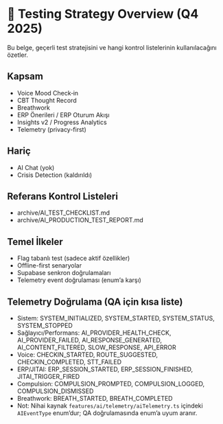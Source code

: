 # 🧪 Testing Strategy Overview (Q4 2025)

Bu belge, geçerli test stratejisini ve hangi kontrol listelerinin kullanılacağını özetler.

## Kapsam
- Voice Mood Check‑in
- CBT Thought Record
- Breathwork
- ERP Önerileri / ERP Oturum Akışı
- Insights v2 / Progress Analytics
- Telemetry (privacy-first)

## Hariç
- AI Chat (yok)
- Crisis Detection (kaldırıldı)

## Referans Kontrol Listeleri
- archive/AI_TEST_CHECKLIST.md
- archive/AI_PRODUCTION_TEST_REPORT.md

## Temel İlkeler
- Flag tabanlı test (sadece aktif özellikler)
- Offline-first senaryolar
- Supabase senkron doğrulamaları
- Telemetry event doğrulaması (enum’a karşı)

## Telemetry Doğrulama (QA için kısa liste)
- Sistem: SYSTEM_INITIALIZED, SYSTEM_STARTED, SYSTEM_STATUS, SYSTEM_STOPPED
- Sağlayıcı/Performans: AI_PROVIDER_HEALTH_CHECK, AI_PROVIDER_FAILED, AI_RESPONSE_GENERATED, AI_CONTENT_FILTERED, SLOW_RESPONSE, API_ERROR
- Voice: CHECKIN_STARTED, ROUTE_SUGGESTED, CHECKIN_COMPLETED, STT_FAILED
- ERP/JITAI: ERP_SESSION_STARTED, ERP_SESSION_FINISHED, JITAI_TRIGGER_FIRED
- Compulsion: COMPULSION_PROMPTED, COMPULSION_LOGGED, COMPULSION_DISMISSED
- Breathwork: BREATH_STARTED, BREATH_COMPLETED
- Not: Nihai kaynak `features/ai/telemetry/aiTelemetry.ts` içindeki `AIEventType` enum’dur; QA doğrulamasında enum’a uyum aranır.
